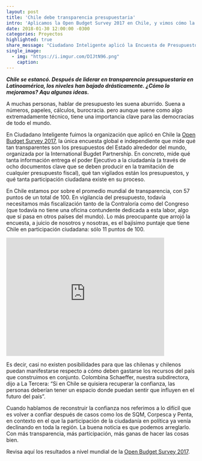 ```yaml
---
layout: post
title: 'Chile debe transparencia presupuestaria'
intro: 'Aplicamos la Open Budget Survey 2017 en Chile, y vimos cómo la ciudadanía necesita más participación.'
date: 2018-01-30 12:00:00 -0300
categories: Proyectos
highlighted: true
share_message: "Ciudadano Inteligente aplicó la Encuesta de Presupuesto abierto 2017 en Chile. Estos son los resultados"
single_image:
  - img: "https://i.imgur.com/DIJtN96.png"
    caption: 
---
```

***Chile se estancó. Después de liderar en transparencia presupuestaria en Latinoamérica, los niveles han bajado drásticamente. ¿Cómo lo mejoramos? Aqu algunas ideas.*** 

A muchas personas, hablar de presupuesto les suena aburrido. Suena a números, papeles, cálculos, burocracia. pero aunque suene como algo extremadamente técnico, tiene una importancia clave para las democracias de todo el mundo. 

En Ciudadano Inteligente fuimos la organización que aplicó en Chile la [Open Budget Survey 2017](https://www.internationalbudget.org/open-budget-survey/), la única encuesta global e independiente que mide qué tan transparentes son los presupuestos del Estado alrededor del mundo, organizada por la International Bugdet Partnership. En concreto, mide qué tanta información entrega el poder Ejecutivo a la ciudadanía (a través de ocho documentos clave que se deben producir en la tramitación de cualquier presupuesto fiscal), qué tan vigilados están los presupuestos, y qué tanta participación ciudadana existe en su proceso. 

En Chile estamos por sobre el promedio mundial de transparencia, con 57 puntos de un total de 100. En vigilancia del presupuesto, todavía necesitamos más fiscalización tanto de la Contraloría como del Congreso (que todavía no tiene una oficina contundente dedicada a esta labor, algo que sí pasa en otros países del mundo). Lo más preocupante que arrojó la encuesta, a juicio de nosotros y nosotras, es el bajísimo puntaje que tiene Chile en participación ciudadana: sólo 11 puntos de 100. 

<iframe width="420" height="315" src="https://www.youtube.com/watch?v=td4Cim4NuxM" frameborder="0" allowfullscreen></iframe>

Es decir, casi no existen posibilidades para que las chilenas y chilenos puedan manifestarse respecto a cómo deben gastarse los recursos del país que construimos en conjunto. Colombina Schaeffer, nuestra subdirectora, dijo a La Tercera: “Si en Chile se quisiera recuperar la confianza, las personas deberían tener un espacio donde puedan sentir que influyen en el futuro del país”. 

Cuando hablamos de reconstruir la confianza nos referimos a lo difícil que es volver a confiar después de casos como los de SQM, Corpesca y Penta, en contexto en el que la participación de la ciudadanía en política ya venía declinando en toda la región. La buena noticia es que podemos arreglarlo. Con más transparencia, más participación, más ganas de hacer las cosas bien. 

Revisa aquí los resultados a nivel mundial de la [Open Budget Survey 2017](https://www.internationalbudget.org/open-budget-survey/).
